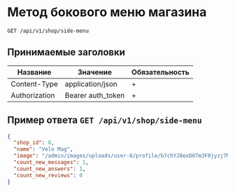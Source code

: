 Метод бокового меню магазина
============================
   
`GET /api/v1/shop/side-menu`
   
## Принимаемые заголовки
   
| Название           | Значение             | Обязательность |
|--------------------|----------------------|----------------|
| Content-Type       | application/json     | +              |
| Authorization      | Bearer auth_token    | +              |
   
   
Пример ответа `GET /api/v1/shop/side-menu`
--------------------------------------------------
   
```json
{
  "shop_id": 8,
  "name": "Velo Mag",
  "image": "/admin/images/uploads/user-8/profile/b7chYJ8exD07m3F0jyzj7MpvSP-hZcLu.jpg",
  "count_new_messages": 1,
  "count_new_answers": 1,
  "count_new_reviews": 0
}
```